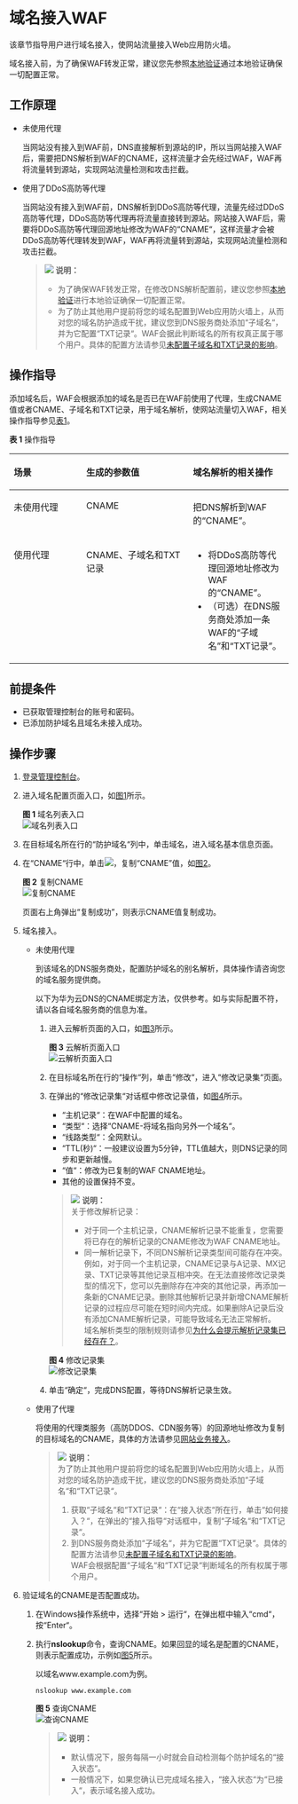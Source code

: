 # 域名接入WAF<a name="waf_01_0079"></a>

该章节指导用户进行域名接入，使网站流量接入Web应用防火墙。

域名接入前，为了确保WAF转发正常，建议您先参照[本地验证](zh-cn_topic_0119703271.md)通过本地验证确保一切配置正常。

## 工作原理<a name="section6836114910249"></a>

-   未使用代理

    当网站没有接入到WAF前，DNS直接解析到源站的IP，所以当网站接入WAF后，需要把DNS解析到WAF的CNAME，这样流量才会先经过WAF，WAF再将流量转到源站，实现网站流量检测和攻击拦截。

-   使用了DDoS高防等代理

    当网站没有接入到WAF前，DNS解析到DDoS高防等代理，流量先经过DDoS高防等代理，DDoS高防等代理再将流量直接转到源站。网站接入WAF后，需要将DDoS高防等代理回源地址修改为WAF的“CNAME“，这样流量才会被DDoS高防等代理转发到WAF，WAF再将流量转到源站，实现网站流量检测和攻击拦截。

    >![](public_sys-resources/icon-note.gif) **说明：**   
    >-   为了确保WAF转发正常，在修改DNS解析配置前，建议您参照[本地验证](https://support.huaweicloud.com/usermanual-waf/waf_01_0073.html)进行本地验证确保一切配置正常。  
    >-   为了防止其他用户提前将您的域名配置到Web应用防火墙上，从而对您的域名防护造成干扰，建议您到DNS服务商处添加“子域名“，并为它配置“TXT记录“。WAF会据此判断域名的所有权真正属于哪个用户。具体的配置方法请参见[未配置子域名和TXT记录的影响](https://support.huaweicloud.com/waf_faq/waf_01_0056.html)。  


## 操作指导<a name="section0983101620477"></a>

添加域名后，WAF会根据添加的域名是否已在WAF前使用了代理，生成CNAME值或者CNAME、子域名和TXT记录，用于域名解析，使网站流量切入WAF，相关操作指导参见[表1](#zh-cn_topic_0110861247_table265885742511)。

**表 1**  操作指导

<a name="zh-cn_topic_0110861247_table265885742511"></a>
<table><thead align="left"><tr id="zh-cn_topic_0110861247_row14659145772510"><th class="cellrowborder" valign="top" width="25.962596259625965%" id="mcps1.2.4.1.1"><p id="zh-cn_topic_0110861247_p1365955722519"><a name="zh-cn_topic_0110861247_p1365955722519"></a><a name="zh-cn_topic_0110861247_p1365955722519"></a>场景</p>
</th>
<th class="cellrowborder" valign="top" width="38.173817381738175%" id="mcps1.2.4.1.2"><p id="zh-cn_topic_0110861247_p11659125792513"><a name="zh-cn_topic_0110861247_p11659125792513"></a><a name="zh-cn_topic_0110861247_p11659125792513"></a>生成的参数值</p>
</th>
<th class="cellrowborder" valign="top" width="35.863586358635864%" id="mcps1.2.4.1.3"><p id="zh-cn_topic_0110861247_p865975713255"><a name="zh-cn_topic_0110861247_p865975713255"></a><a name="zh-cn_topic_0110861247_p865975713255"></a>域名解析的相关操作</p>
</th>
</tr>
</thead>
<tbody><tr id="zh-cn_topic_0110861247_row1765965782514"><td class="cellrowborder" valign="top" width="25.962596259625965%" headers="mcps1.2.4.1.1 "><p id="zh-cn_topic_0110861247_p26300792610"><a name="zh-cn_topic_0110861247_p26300792610"></a><a name="zh-cn_topic_0110861247_p26300792610"></a>未使用代理</p>
</td>
<td class="cellrowborder" valign="top" width="38.173817381738175%" headers="mcps1.2.4.1.2 "><p id="zh-cn_topic_0110861247_p176591057192517"><a name="zh-cn_topic_0110861247_p176591057192517"></a><a name="zh-cn_topic_0110861247_p176591057192517"></a>CNAME</p>
</td>
<td class="cellrowborder" valign="top" width="35.863586358635864%" headers="mcps1.2.4.1.3 "><p id="zh-cn_topic_0110861247_p10659857102513"><a name="zh-cn_topic_0110861247_p10659857102513"></a><a name="zh-cn_topic_0110861247_p10659857102513"></a>把DNS解析到WAF的<span class="parmname" id="zh-cn_topic_0110861247_parmname167142818279"><a name="zh-cn_topic_0110861247_parmname167142818279"></a><a name="zh-cn_topic_0110861247_parmname167142818279"></a>“CNAME”</span>。</p>
</td>
</tr>
<tr id="zh-cn_topic_0110861247_row36596573259"><td class="cellrowborder" valign="top" width="25.962596259625965%" headers="mcps1.2.4.1.1 "><p id="zh-cn_topic_0110861247_p12659105762513"><a name="zh-cn_topic_0110861247_p12659105762513"></a><a name="zh-cn_topic_0110861247_p12659105762513"></a>使用代理</p>
</td>
<td class="cellrowborder" valign="top" width="38.173817381738175%" headers="mcps1.2.4.1.2 "><p id="zh-cn_topic_0110861247_p394917568261"><a name="zh-cn_topic_0110861247_p394917568261"></a><a name="zh-cn_topic_0110861247_p394917568261"></a>CNAME、子域名和TXT记录</p>
</td>
<td class="cellrowborder" valign="top" width="35.863586358635864%" headers="mcps1.2.4.1.3 "><a name="zh-cn_topic_0110861247_ul5602949102720"></a><a name="zh-cn_topic_0110861247_ul5602949102720"></a><ul id="zh-cn_topic_0110861247_ul5602949102720"><li>将DDoS高防等代理回源地址修改为WAF的<span class="parmname" id="zh-cn_topic_0110861247_parmname34731233162718"><a name="zh-cn_topic_0110861247_parmname34731233162718"></a><a name="zh-cn_topic_0110861247_parmname34731233162718"></a>“CNAME”</span>。</li><li>（可选）在DNS服务商处添加一条WAF的<span class="parmname" id="zh-cn_topic_0110861247_parmname99901141142715"><a name="zh-cn_topic_0110861247_parmname99901141142715"></a><a name="zh-cn_topic_0110861247_parmname99901141142715"></a>“子域名”</span>和<span class="parmname" id="zh-cn_topic_0110861247_parmname1899164112716"><a name="zh-cn_topic_0110861247_parmname1899164112716"></a><a name="zh-cn_topic_0110861247_parmname1899164112716"></a>“TXT记录”</span>。</li></ul>
</td>
</tr>
</tbody>
</table>

## 前提条件<a name="section581551584213"></a>

-   已获取管理控制台的账号和密码。
-   已添加防护域名且域名未接入成功。

## 操作步骤<a name="section9842135074313"></a>

1.  [登录管理控制台](https://console.huaweicloud.com/?locale=zh-cn)。
2.  进入域名配置页面入口，如[图1](#zh-cn_topic_0110861354_fig172535820151)所示。

    **图 1**  域名列表入口<a name="zh-cn_topic_0110861354_fig172535820151"></a>  
    ![](figures/域名列表入口.png "域名列表入口")

3.  在目标域名所在行的“防护域名“列中，单击域名，进入域名基本信息页面。
4.  在“CNAME“行中，单击![](figures/icon-copy.jpg)，复制“CNAME”值，如[图2](#fig3485313163918)。

    **图 2**  复制CNAME<a name="fig3485313163918"></a>  
    ![](figures/复制CNAME.png "复制CNAME")

    页面右上角弹出“复制成功”，则表示CNAME值复制成功。

5.  域名接入。
    -   未使用代理

        到该域名的DNS服务商处，配置防护域名的别名解析，具体操作请咨询您的域名服务提供商。

        以下为华为云DNS的CNAME绑定方法，仅供参考。如与实际配置不符，请以各自域名服务商的信息为准。

        1.  进入云解析页面的入口，如[图3](#zh-cn_topic_0171278289_zh-cn_topic_0183018871_fig165861648185013)所示。

            **图 3**  云解析页面入口<a name="zh-cn_topic_0171278289_zh-cn_topic_0183018871_fig165861648185013"></a>  
            ![](figures/云解析页面入口.png "云解析页面入口")

        2.  在目标域名所在行的“操作“列，单击“修改“，进入“修改记录集“页面。
        3.  在弹出的“修改记录集“对话框中修改记录值，如[图4](#zh-cn_topic_0171278289_fig161041532185410)所示。

            -   “主机记录“：在WAF中配置的域名。
            -   “类型“：选择“CNAME-将域名指向另外一个域名“。
            -   “线路类型“：全网默认。
            -   “TTL\(秒\)“：一般建议设置为5分钟，TTL值越大，则DNS记录的同步和更新越慢。
            -   “值“：修改为已复制的WAF CNAME地址。
            -   其他的设置保持不变。

            >![](public_sys-resources/icon-note.gif) **说明：**   
            >关于修改解析记录：  
            >-   对于同一个主机记录，CNAME解析记录不能重复，您需要将已存在的解析记录的CNAME修改为WAF CNAME地址。  
            >-   同一解析记录下，不同DNS解析记录类型间可能存在冲突。例如，对于同一个主机记录，CNAME记录与A记录、MX记录、TXT记录等其他记录互相冲突。在无法直接修改记录类型的情况下，您可以先删除存在冲突的其他记录，再添加一条新的CNAME记录。删除其他解析记录并新增CNAME解析记录的过程应尽可能在短时间内完成。如果删除A记录后没有添加CNAME解析记录，可能导致域名无法正常解析。  
            >域名解析类型的限制规则请参见[为什么会提示解析记录集已经存在？](https://support.huaweicloud.com/dns_faq/dns_faq_016.html)。  

            **图 4**  修改记录集<a name="zh-cn_topic_0171278289_fig161041532185410"></a>  
            ![](figures/修改记录集.png "修改记录集")

        4.  单击“确定“，完成DNS配置，等待DNS解析记录生效。

    -   使用了代理

        将使用的代理类服务（高防DDOS、CDN服务等）的回源地址修改为复制的目标域名的CNAME，具体的方法请参见[网站业务接入](https://support.huaweicloud.com/usermanual-aad/aad_01_0012.html)。

        >![](public_sys-resources/icon-note.gif) **说明：**   
        >为了防止其他用户提前将您的域名配置到Web应用防火墙上，从而对您的域名防护造成干扰，建议您的DNS服务商处添加“子域名“和“TXT记录“。  
        >1.  获取“子域名“和“TXT记录“：在“接入状态“所在行，单击“如何接入？“，在弹出的“接入指导“对话框中，复制“子域名“和“TXT记录“。  
        >2.  到DNS服务商处添加“子域名“，并为它配置“TXT记录“。具体的配置方法请参见[未配置子域名和TXT记录的影响](https://support.huaweicloud.com/waf_faq/waf_01_0056.html)。  
        >WAF会根据配置“子域名“和“TXT记录“判断域名的所有权属于哪个用户。  


6.  验证域名的CNAME是否配置成功。
    1.  在Windows操作系统中，选择“开始  \>  运行“，在弹出框中输入“cmd“，按“Enter“。
    2.  执行**nslookup**命令，查询CNAME。如果回显的域名是配置的CNAME，则表示配置成功，示例如[图5](#fig1190717481633)所示。

        以域名www.example.com为例。

        ```
        nslookup www.example.com
        ```

        **图 5**  查询CNAME<a name="fig1190717481633"></a>  
        ![](figures/查询CNAME.png "查询CNAME")

        >![](public_sys-resources/icon-note.gif) **说明：**   
        >-   默认情况下，服务每隔一小时就会自动检测每个防护域名的“接入状态“。  
        >-   一般情况下，如果您确认已完成域名接入，“接入状态“为“已接入“，表示域名接入成功。  



